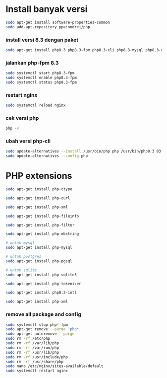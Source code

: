 # Install banyak versi

```bash
sudo apt-get install software-properties-common
sudo add-apt-repository ppa:ondrej/php
```

### install versi 8.3 dengan paket

```bash
sudo apt-get install php8.3 php8.3-fpm php8.3-cli php8.3-mysql php8.3-xml php8.3-curl php8.3-mbstring
```

### jalankan php-fpm 8.3

```bash
sudo systemctl start php8.3-fpm
sudo systemctl enable php8.3-fpm
sudo systemctl status php8.3-fpm
```

### restart nginx

```bash
sudo systemctl reload nginx
```

### cek versi php

```bash
php -v
```

### ubah versi php-cli

```bash
sudo update-alternatives --install /usr/bin/php php /usr/bin/php8.3 83
sudo update-alternatives --config php
```

# PHP extensions

```bash
sudo apt-get install php-ctype
```

```bash
sudo apt-get install php-curl
```

```bash
sudo apt-get install php-xml
```

```bash
sudo apt-get install php-fileinfo
```

```bash
sudo apt-get install php-filter
```

```bash
sudo apt-get install php-mbstring
```

```bash
# untuk mysql
sudo apt-get install php-mysql

# untuk postgres
sudo apt-get install php-pgsql

# untuk sqlite
sudo apt-get install php-sqlite3

```

```bash
sudo apt-get install php-tokenizer
```

```bash
sudo apt-get install php8.2-intl
```
```bash
sudo apt-get install php-xml
```

### remove all package and config

```bash
sudo systemctl stop php*-fpm
sudo apt-get remove --purge 'php*'
sudo apt-get autoremove --purge
sudo rm -rf /etc/php
sudo rm -rf /var/lib/php
sudo rm -rf /var/run/php
sudo rm -rf /usr/lib/php
sudo rm -rf /usr/include/php
sudo rm -rf /usr/share/php
sudo nano /etc/nginx/sites-available/default
sudo systemctl restart nginx
```
